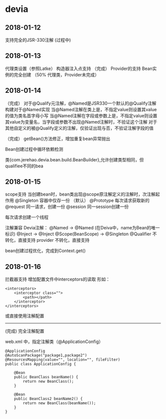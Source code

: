 # devia

## 2018-01-12
支持完全的JSR-330注解 (过程中)

## 2018-01-13
代理类设置（参照Latke）
构造器注入点支持 （完成）
Provider<T>的支持
Bean实例的完全创建 （50% 代理类，Provider未完成）

## 2018-01-14

（完成）
对于@Qualify元注解，@Named是JSR330一个默认的@Qualify注解
构建对于@Named实现
当@Named注解在类上是，不指定value则设置其value的值为类名首字母小写
当@Named注解在字段或参数上是，不指定value则设置其value为变量名，当字段或参数不出现@Named注解时，不验证这个注解
对于其他自定义的被@Qualify定义的注解，仅验证出现与否，不验证注解字段的值

（完成）
getBean()方法修正，增加重复bean异常抛出

Bean创建过程中循环依赖检测

类{com.jerehao.devia.bean.build.BeanBuilder},允许创建类型相同，但qualifiee不同的bea

## 2018-01-15

scope支持
当创建bean时，bean类出现@scope原注解定义的注解时，次注解起作用
@Singleton 容器中仅存一份 （默认）
@Prototype 每次请求获取新的
@request 同一请求，创建一份
@session 同一session创建一份

每次请求创建一个线程

注解兼容
Devia注解：
@Named   ->     @Named   (在Deiva中，name为Bean的唯一标识)
@Inject     ->      @Inject
@Scope(BeanScope)   ->     @Singleton
@Qualifier 不转化，直接支持
provider<T> 不转化，直接支持

bean创建过程优化，完成到Context.get()

## 2018-01-16

拦截器支持
增加配置文件中interceptors的读取
形如：

```
<interceptors>
    <interceptor class="">
        <path></path>
    </interceptor>
</interceptors>
```

或直接使用注解配置

------

(完成)
完全注解配置

web.xml 中，指定注解类（@ApplicationConfig）

```
@ApplicationConfig
@AutoScanPackage("package1,package2")
@ResourcesMapping(value="", location="", fileFilter)
public class ApplicationConfig {
    
    @Bean
    public BeanClass beanName() {
        return new BeanClass();
    }
    
    @Bean
    public BeanClass2 beanName2() {
        return new BeanClass(beanName());
    }
}

```

